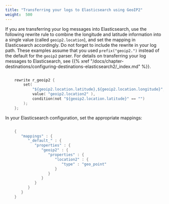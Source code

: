```yaml
---
title: "Transferring your logs to Elasticsearch using GeoIP2"
weight:  500
---
```

<!-- DISCLAIMER: This file is based on the syslog-ng Open Source Edition documentation https://github.com/balabit/syslog-ng-ose-guides/commit/2f4a52ee61d1ea9ad27cb4f3168b95408fddfdf2 and is used under the terms of The syslog-ng Open Source Edition Documentation License. The file has been modified by Axoflow. -->

If you are transferring your log messages into Elasticsearch, use the following rewrite rule to combine the longitude and latitude information into a single value (called `geoip2.location`), and set the mapping in Elasticsearch accordingly. Do not forget to include the rewrite in your log path. These examples assume that you used `prefix("geoip2.")` instead of the default for the `geoip2` parser. For details on transferring your log messages to Elasticsearch, see {{% xref "/docs/chapter-destinations/configuring-destinations-elasticsearch2/_index.md" %}}.

```c

    rewrite r_geoip2 {
        set(
            "${geoip2.location.latitude},${geoip2.location.longitude}",
            value( "geoip2.location2" ),
            condition(not "${geoip2.location.latitude}" == "")
        );
    };

```

In your Elasticsearch configuration, set the appropriate mappings:

```c

    {
       "mappings" : {
          "_default_" : {
             "properties" : {
                "geoip2" : {
                   "properties" : {
                      "location2" : {
                         "type" : "geo_point"
                      }
                   }
                }
             }
          }
       }
    }

```
